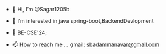 - 👋 Hi, I’m @Sagar1205b
- 👀 I’m interested in java spring-boot,BackendDevlopment 
- 🌱 BE-CSE'24;

- 📫 How to reach me ... gmail: sbadammanavar@gmail.com   

  
<!---
Sagar1205b/Sagar1205b is a ✨ special ✨ repository because its `README.md` (this file) appears on your GitHub profile.
You can click the Preview link to take a look at your changes.
--->
